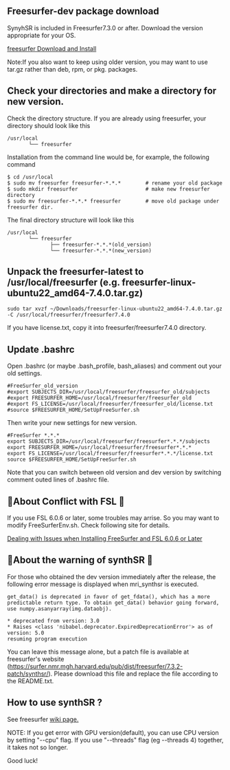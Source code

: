 ﻿## Freesurfer-dev package download

SynyhSR is included in Freesurfer7.3.0 or after. Download the version appropriate for your OS.

[freesurfer Download and Install](https://surfer.nmr.mgh.harvard.edu/fswiki/DownloadAndInstall)

Note:If you also want to keep using older version, you may want to use tar.gz rather than deb, rpm,
or pkg. packages.


## Check your directories and make a directory for new version.

Check the directory structure. If you are already using freesurfer, your directory should look like this

```
/usr/local
       └── freesurfer        
```
Installation from the command line would be, for example, the following command

```
$ cd /usr/local
$ sudo mv freesurfer freesurfer-*.*.*        # rename your old package
$ sudo mkdir freesurfer                      # make new freesurfer directory
$ sudo mv freesurfer-*.*.* freesurfer        # move old package under freesurfer dir.
```
The final directory structure will look like this

```
/usr/local
       └── freesurfer
              ├── freesurfer-*.*.*(old_version)
              └── freesurfer-*.*.*(new_version)
```


## Unpack the freesurfer-latest to /usr/local/freesurfer (e.g. freesurfer-linux-ubuntu22_amd64-7.4.0.tar.gz)

```
sudo tar xvzf ~/Downloads/freesurfer-linux-ubuntu22_amd64-7.4.0.tar.gz -C /usr/local/freesurfer/freesurfer7.4.0
```

If you have license.txt, copy it into freesurfer/freesurfer7.4.0 directory.

## Update .bashrc
Open .bashrc (or maybe .bash_profile, bash_aliases) and comment out your old settings.

```
#FreeSurfer_old_version
#export SUBJECTS_DIR=/usr/local/freesurfer/freesurfer_old/subjects
#export FREESURFER_HOME=/usr/local/freesurfer/freesurfer_old
#export FS_LICENSE=/usr/local/freesurfer/freesurfer_old/license.txt
#source $FREESURFER_HOME/SetUpFreeSurfer.sh
```

Then write your new settings for new version.
```
#FreeSurfer *.*.*
export SUBJECTS_DIR=/usr/local/freesurfer/freesurfer*.*.*/subjects
export FREESURFER_HOME=/usr/local/freesurfer/freesurfer*.*.*
export FS_LICENSE=/usr/local/freesurfer/freesurfer*.*.*/license.txt
source $FREESURFER_HOME/SetUpFreeSurfer.sh
```

Note that you can switch between old version and dev version by switching comment outed lines of .bashrc file.

## 📌About Conflict with FSL 📌 

If you use FSL 6.0.6 or later, some troubles may arrise. So you may want to modify FreeSurferEnv.sh. 
Check following site for details.

[Dealing with Issues when Installing FreeSurfer and FSL 6.0.6 or Later](https://www.nemotos.net/?p=5388)

## 📌About the warning of synthSR 📌 

For those who obtained the dev version immediately after the release, the following error message is displayed when mri_synthsr is executed.

```
get_data() is deprecated in favor of get_fdata(), which has a more predictable return type. To obtain get_data() behavior going forward, use numpy.asanyarray(img.dataobj).

* deprecated from version: 3.0
* Raises <class 'nibabel.deprecator.ExpiredDeprecationError'> as of version: 5.0
resuming program execution
```

You can leave this message alone, but a patch file is available at freesurfer's website (https://surfer.nmr.mgh.harvard.edu/pub/dist/freesurfer/7.3.2-patch/synthsr/). Please download this file and replace the file according to the README.txt.

## How to use synthSR ?

See freesurfer [wiki page.](https://surfer.nmr.mgh.harvard.edu/fswiki/SynthSR)

NOTE: If you get error with GPU version(default), you can use CPU version by setting "--cpu" flag. If you use
"--threads" flag (eg --threads 4) together, it takes not so longer.

Good luck!
